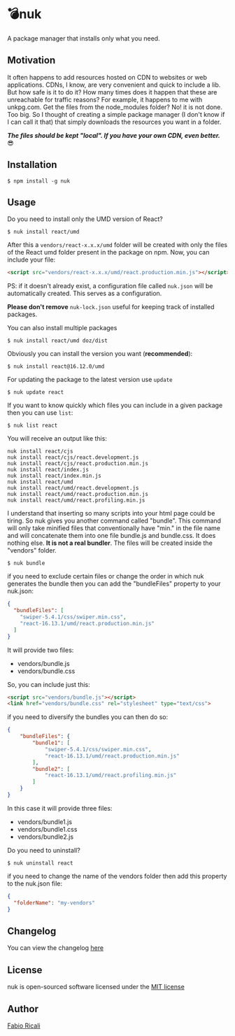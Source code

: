 # 💣nuk
A package manager that installs only what you need.

## Motivation
It often happens to add resources hosted on CDN to websites or web applications. CDNs, I know, are very convenient and 
quick to include a lib. But how safe is it to do it? How many times does it happen that these are unreachable 
for traffic reasons? For example, it happens to me with unkpg.com. Get the files from the node_modules folder? No! 
it is not done. Too big. So I thought of creating a simple package manager (I don't know if I can call it that) that 
simply downloads the resources you want in a folder.

***The files should be kept "local". If you have your own CDN, even better.*** 😎

## Installation
```
$ npm install -g nuk
```

## Usage

Do you need to install only the UMD version of React?
```
$ nuk install react/umd
```

After this a `vendors/react-x.x.x/umd` folder will be created with only the files of the React umd folder present in the package on npm.
Now, you can include your file:
```html
<script src="vendors/react-x.x.x/umd/react.production.min.js"></script>
```

PS: if it doesn't already exist, a configuration file called `nuk.json` will be automatically created. This serves as 
a configuration.

**Please don't remove** `nuk-lock.json` useful for keeping track of installed packages.

You can also install multiple packages
```
$ nuk install react/umd doz/dist
```

Obviously you can install the version you want (**recommended**):
```
$ nuk install react@16.12.0/umd
```

For updating the package to the latest version use `update`
```
$ nuk update react
```

If you want to know quickly which files you can include in a given package then you can use `list`:
```
$ nuk list react
```

You will receive an output like this:
```
nuk install react/cjs
nuk install react/cjs/react.development.js
nuk install react/cjs/react.production.min.js
nuk install react/index.js
nuk install react/index.min.js
nuk install react/umd
nuk install react/umd/react.development.js
nuk install react/umd/react.production.min.js
nuk install react/umd/react.profiling.min.js
```

I understand that inserting so many scripts into your html page could be tiring. So nuk gives you another command called 
"bundle". This command will only take minified files that conventionally have "min." in the file name and will concatenate 
them into one file bundle.js and bundle.css. It does nothing else. 
**It is not a real bundler**. The files will be created inside the "vendors" folder.
```
$ nuk bundle
```

if you need to exclude certain files or change the order in which nuk generates the bundle then you can add 
the "bundleFiles" property to your nuk.json:
```json
{
  "bundleFiles": [
    "swiper-5.4.1/css/swiper.min.css",
    "react-16.13.1/umd/react.production.min.js"  
  ]
}
```

It will provide two files:
- vendors/bundle.js
- vendors/bundle.css

So, you can include just this:
```html
<script src="vendors/bundle.js"></script>
<link href="vendors/bundle.css" rel="stylesheet" type="text/css">
```

if you need to diversify the bundles you can then do so:
```json
{
    "bundleFiles": {
        "bundle1": [
            "swiper-5.4.1/css/swiper.min.css",
            "react-16.13.1/umd/react.production.min.js"
        ],
        "bundle2": [
            "react-16.13.1/umd/react.profiling.min.js"
        ]
    }
}
```

In this case it will provide three files:
- vendors/bundle1.js
- vendors/bundle1.css
- vendors/bundle2.js

Do you need to uninstall?
```
$ nuk uninstall react
```

if you need to change the name of the vendors folder then add this property to the nuk.json file:
```json
{
  "folderName": "my-vendors"
}
```

## Changelog
You can view the changelog <a target="_blank" href="https://github.com/fabioricali/nuk/blob/master/CHANGELOG.md">here</a>

## License
nuk is open-sourced software licensed under the <a target="_blank" href="http://opensource.org/licenses/MIT">MIT license</a>

## Author
<a target="_blank" href="http://rica.li">Fabio Ricali</a>
